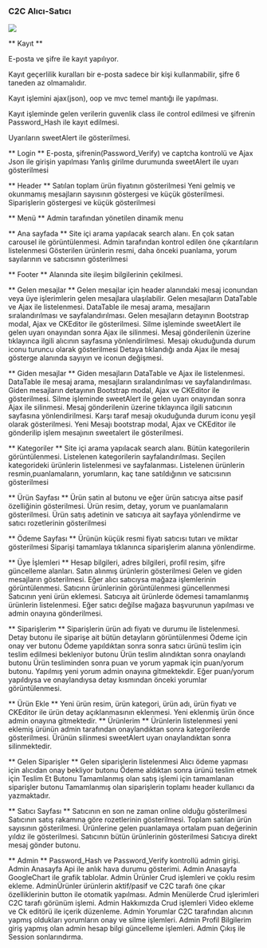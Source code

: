 ### C2C Alıcı-Satıcı

<img src="/C2C/img/c2c.gif">


** Kayıt **

E-posta ve şifre ile kayıt yapılıyor.

Kayıt geçerlilik kuralları bir e-posta sadece bir kişi kullanmabilir, şifre 6 taneden az olmamalıdır.

Kayıt işlemini ajax(json), oop ve mvc temel mantığı ile yapılması.

Kayıt işleminde gelen verilerin guvenlik class ile control edilmesi ve şifrenin Password_Hash ile kayıt edilmesi.

Uyarıların sweetAlert ile gösterilmesi.


** Login **
E-posta, şifrenin(Password_Verify) ve captcha kontrolü ve Ajax Json ile girişin yapılması
Yanlış girilme durumunda sweetAlert ile uyarı gösterilmesi

** Header **
Satılan toplam ürün fiyatının gösterilmesi
Yeni gelmiş ve okunmamış mesajların  sayısının göstergesi ve küçük gösterilmesi.
Siparişlerin göstergesi ve küçük gösterilmesi

** Menü **
Admin tarafından yönetilen dinamik menu

** Ana sayfada **
Site içi arama yapılacak search alanı. 
En çok satan carousel ile görüntülenmesi. 
Admin tarafından kontrol edilen öne çıkarıtıların listelenmesi 
Gösterilen ürünlerin resmi, daha önceki puanlama,  yorum sayılarının ve satıcısının gösterilmesi

** Footer **
Alanında site ileşim bilgilerinin çekilmesi.

** Gelen mesajlar **
Gelen mesajlar için  header alanındaki mesaj iconundan veya üye işlerimlerin gelen mesajlara ulaşılabilir.
Gelen mesajların DataTable ve Ajax ile listelenmesi.
DataTable ile mesaj arama, mesajların sıralandırılması ve sayfalandırılması.
Gelen mesajların detayının Bootstrap modal, Ajax ve CKEditor ile gösterilmesi.
Silme işleminde sweetAlert ile gelen uyarı onayından sonra Ajax ile silinmesi.
Mesaj gönderilenin üzerine tıklayınca ilgili alıcının sayfasına yönlendirilmesi.
Mesajı okuduğunda durum iconu turuncu olarak gösterilmesi
Detaya tıklandığı anda Ajax ile mesaj gösterge alanında sayıyın ve iconun değişmesi.

** Giden mesajlar **
Giden mesajların DataTable ve Ajax ile listelenmesi.
DataTable ile mesaj arama, mesajların sıralandırılması ve sayfalandırılması.
Giden mesajların detayının Bootstrap modal, Ajax ve CKEditor ile gösterilmesi.
Silme işleminde sweetAlert ile gelen uyarı onayından sonra Ajax ile silinmesi.
Mesaj gönderilenin üzerine tıklayınca ilgili satıcının sayfasına yönlendirilmesi.
Karşı taraf mesajı okuduğunda durum iconu yeşil olarak gösterilmesi.
Yeni Mesajı bootstrap modal, Ajax ve CKEditor ile gönderilip işlem mesajının sweetalert ile gösterilmesi.

** Kategoriler **
Site içi arama yapılacak search alanı.
Bütün kategorilerin görüntülenmesi.
Listelenen kategorilerin sayfalandırılması.
Seçilen kategorideki ürünlerin listelenmesi  ve sayfalanması.
Listelenen ürünlerin resmin,puanlamaların, yorumların, kaç tane satıldığının  ve satıcısının gösterilmesi

** Ürün Sayfası **
Ürün satin al butonu ve eğer ürün satıcıya aitse pasif özelliğinin gösterilmesi.
Ürün resim, detay, yorum ve puanlamaların gösterilmesi.
Ürün satış adetinin ve satıcıya ait sayfaya yönlendirme ve satıcı rozetlerinin gösterilmesi

** Ödeme Sayfası **
Ürünün küçük resmi fiyatı satıcısı tutarı ve miktar gösterilmesi
Siparişi tamamlaya tıklanınca siparişlerim alanına yönlendirme.

** Üye İşlemleri **
Hesap bilgileri, adres bilgileri, profil resim, şifre güncelleme alanları.
Satın alınmış ürünlerin gösterilmesi
Gelen ve giden mesajların gösterilmesi.
Eğer alıcı satıcıysa mağaza işlemlerinin görüntülenmesi.
Satıcınn ürünlerinin görüntülenmesi güncellenmesi
Satıcının yeni ürün eklemesi.
Satıcıya ait ürünlerde ödemesi tamamlanmış ürünlerin listelenmesi.
Eğer satıcı değilse mağaza başvurunun yapılması ve admin onayına gönderilmesi.

** Siparişlerim **
Siparişlerin ürün adı fiyatı ve durumu ile listelenmesi.
Detay butonu ile siparişe ait bütün detayların görüntülenmesi
Ödeme için onay ver butonu
Ödeme yapıldıktan sonra sonra satıcı ürünü teslim için teslim edilmesi bekleniyor butonu
Ürün teslim alındıktan sonra onaylandı butonu
Ürün tesliminden sonra puan ve yorum yapmak için puan/yorum butonu.
Yapılmış yeni yorum admin onayına gitmektekdir.
Eğer puan/yorum yapıldıysa ve onaylandıysa detay kısmından önceki yorumlar görüntülenmesi.

** Ürün Ekle **
Yeni ürün resim, ürün kategori, ürün adı, ürün fiyatı ve CKEditor ile ürün detay açıklanmasının eklenmesi.
Yeni eklenmiş ürün önce admin onayına gitmektedir.
** Ürünlerim **
Ürünlerin listelenmesi yeni eklemiş ürünün admin tarafından onaylandıktan sonra kategorilerde gösterilmesi.
Ürünün silinmesi sweetAlert uyarı onaylandıktan sonra silinmektedir.

** Gelen Siparişler **
Gelen siparişlerin listelenmesi
Alıcı ödeme yapması için alıcıdan onay bekliyor butonu
Ödeme aldıktan sonra ürünü teslim etmek için Teslim Et Butonu 
Tamamlanmış olan satış işlemi için  tamamlanan siparişler butonu
Tamamlanmış olan siparişlerin toplamı header kullanıcı da yazmaktadır.

** Satıcı Sayfası **
Satıcının en son ne zaman online olduğu gösterilmesi
Satıcının satış rakamına göre rozetlerinin gösterilmesi.
Toplam satılan ürün sayısının gösterilmesi.
Ürünlerine gelen puanlamaya ortalam puan değerinin yıldız ile gösterilmesi.
Satıcının bütün ürünlerinin gösterilmesi 
Satıcıya direkt mesaj gönder butonu.

** Admin **
Password_Hash ve Password_Verify kontrollü admin girişi.
Admin Anasayfa Api ile anlık hava durumu gösterimi.
Admin Anasayfa GoogleChart ile grafik tablolar.
Admin Ürünler Crud işlemleri ve çoklu resim ekleme.
AdminÜrünler ürünlerin aktif/pasif ve C2C tarafı öne çıkar özelliklerinin button ile otomatik yapılması.
Admin Menülerde Crud işlerimleri C2C tarafı görünüm işlemi.
Admin Hakkımızda Crud işlemleri Video ekleme ve Ck editörü ile içerik düzenleme.
Admin Yorumlar C2C tarafından alıcının yapmış oldukları yorumların onay ve silme işlemleri.
Admin Profil Bilgilerim giriş yapmış olan admin hesap bilgi güncelleme işlemleri.
Admin Çıkış ile Session sonlarındırma.




